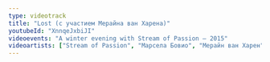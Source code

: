 ```yaml
---
type: videotrack
title: "Lost (с участием Мерайна ван Харена)"
youtubeId: "XnnqeJxbiJI"
videoevents: "A winter evening with Stream of Passion — 2015"
videoartists: ["Stream of Passion", "Марсела Бовио", "Мерайн ван Харен"]
---
```

